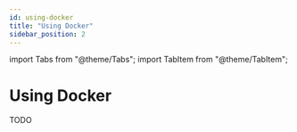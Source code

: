 ```yaml
---
id: using-docker
title: "Using Docker"
sidebar_position: 2
---
```


import Tabs from "@theme/Tabs";
import TabItem from "@theme/TabItem";

# Using Docker

TODO
